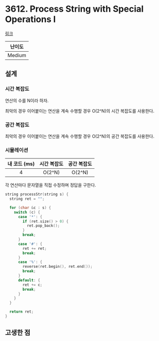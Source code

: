 # 3612. Process String with Special Operations I

[링크](https://leetcode.com/problems/process-string-with-special-operations-i/description/)

| 난이도 |
| :----: |
| Medium |

## 설계

### 시간 복잡도

연산의 수를 N이라 하자.

최악의 경우 이어붙이는 연산을 계속 수행할 경우 O(2^N)의 시간 복잡도를 사용한다.

### 공간 복잡도

최악의 경우 이어붙이는 연산을 계속 수행할 경우 O(2^N)의 공간 복잡도를 사용한다.

### 시뮬레이션

| 내 코드 (ms) | 시간 복잡도 | 공간 복잡도 |
| :----------: | :---------: | :---------: |
|      4       |   O(2^N)    |   O(2^N)    |

각 연산마다 문자열을 직접 수정하며 정답을 구한다.

```cpp
string processStr(string s) {
  string ret = "";

  for (char &c : s) {
    switch (c) {
      case '*': {
        if (ret.size() > 0) {
          ret.pop_back();
        }
        break;
      }
      case '#': {
        ret += ret;
        break;
      }
      case '%': {
        reverse(ret.begin(), ret.end());
        break;
      }
      default: {
        ret += c;
        break;
      }
    }
  }

  return ret;
}
```

## 고생한 점
